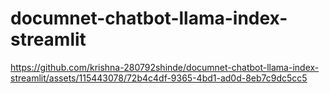 ﻿# documnet-chatbot-llama-index-streamlit
https://github.com/krishna-280792shinde/documnet-chatbot-llama-index-streamlit/assets/115443078/72b4c4df-9365-4bd1-ad0d-8eb7c9dc5cc5

